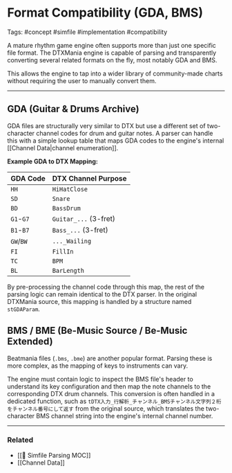 # Format Compatibility (GDA, BMS)

Tags: #concept #simfile #implementation #compatibility

A mature rhythm game engine often supports more than just one specific file format. The DTXMania engine is capable of parsing and transparently converting several related formats on the fly, most notably GDA and BMS.

This allows the engine to tap into a wider library of community-made charts without requiring the user to manually convert them.

---

## GDA (Guitar & Drums Archive)

GDA files are structurally very similar to DTX but use a different set of two-character channel codes for drum and guitar notes. A parser can handle this with a simple lookup table that maps GDA codes to the engine's internal [[Channel Data|channel enumeration]].

**Example GDA to DTX Mapping:**

| GDA Code | DTX Channel Purpose |
|---|---|
| `HH` | `HiHatClose` |
| `SD` | `Snare` |
| `BD` | `BassDrum` |
| `G1`-`G7` | `Guitar_...` (3-fret) |
| `B1`-`B7` | `Bass_...` (3-fret) |
| `GW`/`BW`| `..._Wailing` |
| `FI` | `FillIn` |
| `TC` | `BPM` |
| `BL` | `BarLength` |

By pre-processing the channel code through this map, the rest of the parsing logic can remain identical to the DTX parser. In the original DTXMania source, this mapping is handled by a structure named `stGDAParam`.

## BMS / BME (Be-Music Source / Be-Music Extended)

Beatmania files (`.bms`, `.bme`) are another popular format. Parsing these is more complex, as the mapping of keys to instruments can vary.

The engine must contain logic to inspect the BMS file's header to understand its key configuration and then map the note channels to the corresponding DTX drum channels. This conversion is often handled in a dedicated function, such as `tDTX入力_行解析_チャンネル_BMSチャンネル文字列２桁をチャンネル番号にして返す` from the original source, which translates the two-character BMS channel string into the engine's internal channel number.

---

### Related

*   [[🎵 Simfile Parsing MOC]]
*   [[Channel Data]] 